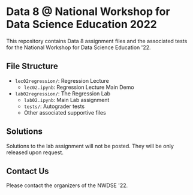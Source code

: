 # Data 8 @ National Workshop for Data Science Education 2022

This repository contains Data 8 assignment files and the associated tests for the National Workshop for Data Science Education '22. 

## File Structure

- `lec02regression/`: Regression Lecture
  - `lec02.ipynb`: Regression Lecture Main Demo
- `lab02regression/`: The Regression Lab
  - `lab02.ipynb`: Main Lab assignment
  - `tests/`: Autograder tests
  - Other associated supportive files

## Solutions

Solutions to the lab assignment will not be posted. They will be only released upon request.

## Contact Us

Please contact the organizers of the NWDSE '22.
